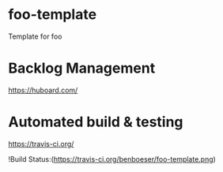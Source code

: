 foo-template
============

Template for foo


Backlog Management
============

https://huboard.com/


Automated build & testing
============

https://travis-ci.org/

!Build Status:(https://travis-ci.org/benboeser/foo-template.png)
